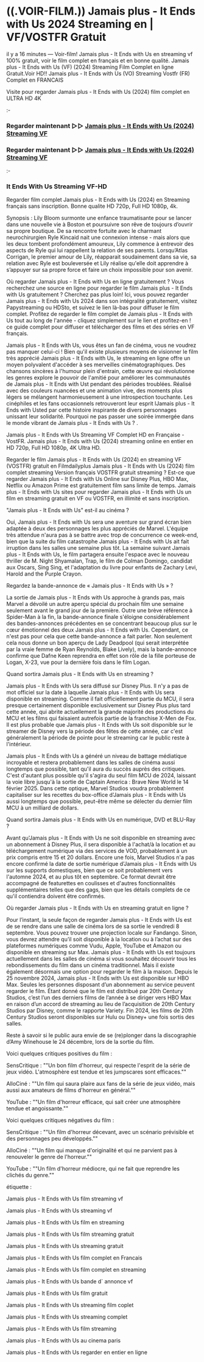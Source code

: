 # ((.VOIR-FILM.)) Jamais plus - It Ends with Us 2024 Streaming en | VF/VOSTFR Gratuit

il y a 16 minutes — Voir-film! Jamais plus - It Ends with Us en streaming vf 100% gratuit, voir le film complet en français et en bonne qualité. Jamais plus - It Ends with Us (VF) (2024) Streaming Film Complet en ligne Gratuit.Voir HD!! Jamais plus - It Ends with Us (VO) Streaming Vostfr (FR) Complet en FRANCAIS

Visite pour regarder Jamais plus - It Ends with Us (2024) film complet en ULTRA HD 4K

:-

### Regarder maintenant ▷▷ [Jamais plus - It Ends with Us (2024) Streaming VF](https://t.co/ONUo4EHXSV)

### Regarder maintenant ▷▷ [Jamais plus - It Ends with Us (2024) Streaming VF](https://t.co/ONUo4EHXSV)

:-

### It Ends With Us Streaming VF-HD

Regarder film complet Jamais plus - It Ends with Us (2024) en Streaming français sans inscription. Bonne qualite HD 720p, Full HD 1080p, 4k.

Synopsis : Lily Bloom surmonte une enfance traumatisante pour se lancer dans une nouvelle vie à Boston et poursuivre son rêve de toujours d’ouvrir sa propre boutique. De sa rencontre fortuite avec le charmant neurochirurgien Ryle Kincaid nait une connexion intense - mais alors que les deux tombent profondément amoureux, Lily commence à entrevoir des aspects de Ryle qui lui rappellent la relation de ses parents. Lorsqu’Atlas Corrigan, le premier amour de Lily, réapparait soudainement dans sa vie, sa relation avec Ryle est bouleversée et Lily réalise qu'elle doit apprendre à s’appuyer sur sa propre force et faire un choix impossible pour son avenir.

Où regarder Jamais plus - It Ends with Us en ligne gratuitement ? Vous recherchez une source en ligne pour regarder le film Jamais plus - It Ends with Us gratuitement ? Cherchez pas plus loin! Ici, vous pouvez regarder Jamais plus - It Ends with Us 2024 dans son intégralité gratuitement, visitez Papystreaming ou HDSto, et suivez le lien là-bas pour diffuser le film complet. Profitez de regarder le film complet de Jamais plus - It Ends with Us tout au long de l'année - cliquez simplement sur le lien et profitez-en ! ce guide complet pour diffuser et télécharger des films et des séries en VF français.

Jamais plus - It Ends with Us, vous êtes un fan de cinéma, vous ne voudrez pas manquer celui-ci ! Bien qu'il existe plusieurs moyens de visionner le film très apprécié Jamais plus - It Ends with Us, le streaming en ligne offre un moyen polyvalent d'accéder à ses merveilles cinématographiques. Des chansons sincères à l'humour plein d'entrain, cette œuvre qui révolutionne les genres explore le pouvoir de l'amitié pour améliorer les communautés de Jamais plus - It Ends with Ust pendant des périodes troublées. Réalisé avec des couleurs nuancées et une animation vive, des moments plus légers se mélangent harmonieusement à une introspection touchante. Les cinéphiles et les fans occasionnels retrouveront leur esprit lJamais plus - It Ends with Usted par cette histoire inspirante de divers personnages unissant leur solidarité. Pourquoi ne pas passer une soirée immergée dans le monde vibrant de Jamais plus - It Ends with Us ? .

Jamais plus - It Ends with Us Streaming VF Complet HD en Française - VostFR. Jamais plus - It Ends with Us (2024) streaming online en entier en HD 720p, Full HD 1080p, 4K Ultra HD.

Regarder le film Jamais plus - It Ends with Us (2024) en streaming VF (VOSTFR) gratuit en Filmdailyplus Jamais plus - It Ends with Us (2024) film complet streaming Version français VOSTFR gratuit streaming ? Est-ce que regarder Jamais plus - It Ends with Us Online sur Disney Plus, HBO Max, Netflix ou Amazon Prime est gratuitement film sans limite de temps. Jamais plus - It Ends with Us sites pour regarder Jamais plus - It Ends with Us un film en streaming gratuit en VF ou VOSTFR, en illimité et sans inscription.

"Jamais plus - It Ends with Us" est-il au cinéma ?

Oui, Jamais plus - It Ends with Us sera une aventure sur grand écran bien adaptée à deux des personnages les plus appréciés de Marvel. L'équipe très attendue n'aura pas à se battre avec trop de concurrence ce week-end, bien que la suite du film catastrophe Jamais plus - It Ends with Us ait fait irruption dans les salles une semaine plus tôt. La semaine suivant Jamais plus - It Ends with Us, le film partagera ensuite l'espace avec le nouveau thriller de M. Night Shyamalan, Trap, le film de Colman Domingo, candidat aux Oscars, Sing Sing, et l'adaptation du livre pour enfants de Zachary Levi, Harold and the Purple Crayon.

Regardez la bande-annonce de « Jamais plus - It Ends with Us » ?

La sortie de Jamais plus - It Ends with Us approche à grands pas, mais Marvel a dévoilé un autre aperçu spécial du prochain film une semaine seulement avant le grand jour de la première. Outre une brève référence à Spider-Man à la fin, la bande-annonce finale s'éloigne considérablement des bandes-annonces précédentes en se concentrant beaucoup plus sur le cœur émotionnel des deux Jamais plus - It Ends with Us. Cependant, ce n'est pas pour cela que cette bande-annonce a fait parler. Non seulement cela nous donne un bon aperçu de Lady Deadpool (qui serait interprétée par la vraie femme de Ryan Reynolds, Blake Lively), mais la bande-annonce confirme que Dafne Keen reprendra en effet son rôle de la fille porteuse de Logan, X-23, vue pour la dernière fois dans le film Logan.

Quand sortira Jamais plus - It Ends with Us en streaming ?

Jamais plus - It Ends with Us sera diffusé sur Disney Plus. Il n'y a pas de mot officiel sur la date à laquelle Jamais plus - It Ends with Us sera disponible en streaming. Comme il fait officiellement partie du MCU, il sera presque certainement disponible exclusivement sur Disney Plus plus tard cette année, qui abrite actuellement la grande majorité des productions du MCU et les films qui faisaient autrefois partie de la franchise X-Men de Fox. Il est plus probable que Jamais plus - It Ends with Us soit disponible sur le streamer de Disney vers la période des fêtes de cette année, car c'est généralement la période de pointe pour le streaming car le public reste à l'intérieur.

Jamais plus - It Ends with Us a généré un niveau de battage médiatique incroyable et restera probablement dans les salles de cinéma aussi longtemps que possible, tant qu'il aura du succès auprès des critiques. C'est d'autant plus possible qu'il s'agira du seul film MCU de 2024, laissant la voie libre jusqu'à la sortie de Captain America : Brave New World le 14 février 2025. Dans cette optique, Marvel Studios voudra probablement capitaliser sur les recettes du box-office d'Jamais plus - It Ends with Us aussi longtemps que possible, peut-être même se délecter du dernier film MCU à un milliard de dollars.

Quand sortira Jamais plus - It Ends with Us en numérique, DVD et BLU-Ray ?

Avant qu'Jamais plus - It Ends with Us ne soit disponible en streaming avec un abonnement à Disney Plus, il sera disponible à l'achat/à la location et au téléchargement numérique via des services de VOD, probablement à un prix compris entre 15 et 20 dollars. Encore une fois, Marvel Studios n'a pas encore confirmé la date de sortie numérique d'Jamais plus - It Ends with Us sur les supports domestiques, bien que ce soit probablement vers l'automne 2024, et au plus tôt en septembre. Ce format devrait être accompagné de featurettes en coulisses et d'autres fonctionnalités supplémentaires telles que des gags, bien que les détails complets de ce qu'il contiendra doivent être confirmés.

Où regarder Jamais plus - It Ends with Us en streaming gratuit en ligne ?

Pour l’instant, la seule façon de regarder Jamais plus - It Ends with Us est de se rendre dans une salle de cinéma lors de sa sortie le vendredi 8 septembre. Vous pouvez trouver une projection locale sur Fandango. Sinon, vous devrez attendre qu’il soit disponible à la location ou à l’achat sur des plateformes numériques comme Vudu, Apple, YouTube et Amazon ou disponible en streaming sur Max. Jamais plus - It Ends with Us est toujours actuellement dans les salles de cinéma si vous souhaitez découvrir tous les rebondissements du film dans un cinéma traditionnel. Mais il existe également désormais une option pour regarder le film à la maison. Depuis le 25 novembre 2024, Jamais plus - It Ends with Us est disponible sur HBO Max. Seules les personnes disposant d’un abonnement au service peuvent regarder le film. Étant donné que le film est distribué par 20th Century Studios, c’est l’un des derniers films de l’année à se diriger vers HBO Max en raison d’un accord de streaming au lieu de l’acquisition de 20th Century Studios par Disney, comme le rapporte Variety. Fin 2024, les films de 20th Century Studios seront disponibles sur Hulu ou Disney+ une fois sortis des salles.

Reste à savoir si le public aura envie de se (re)plonger dans la discographie d’Amy Winehouse le 24 décembre, lors de la sortie du film.

Voici quelques critiques positives du film :

SensCritique : ""Un bon film d'horreur, qui respecte l'esprit de la série de jeux vidéo. L'atmosphère est tendue et les jumpscares sont efficaces.""

AlloCiné : ""Un film qui saura plaire aux fans de la série de jeux vidéo, mais aussi aux amateurs de films d'horreur en général.""

YouTube : ""Un film d'horreur efficace, qui sait créer une atmosphère tendue et angoissante.""

Voici quelques critiques négatives du film :

SensCritique : ""Un film d'horreur décevant, avec un scénario prévisible et des personnages peu développés.""

AlloCiné : ""Un film qui manque d'originalité et qui ne parvient pas à renouveler le genre de l'horreur.""

YouTube : ""Un film d'horreur médiocre, qui ne fait que reprendre les clichés du genre.""

étiquette :

Jamais plus - It Ends with Us film streaming vf

Jamais plus - It Ends with Us streaming vf

Jamais plus - It Ends with Us film en streaming

Jamais plus - It Ends with Us film streaming gratuit

Jamais plus - It Ends with Us streaming gratuit

Jamais plus - It Ends with Us film complet en Francais

Jamais plus - It Ends with Us film complet en streaming

Jamais plus - It Ends with Us bande d` annonce vf

Jamais plus - It Ends with Us film gratuit

Jamais plus - It Ends with Us streaming film coplet

Jamais plus - It Ends with Us streaming complet

Jamais plus - It Ends with Us film streaming

Jamais plus - It Ends with Us au cinema paris

Jamais plus - It Ends with Us regarder en entier en ligne
